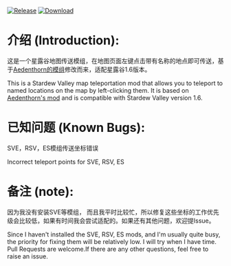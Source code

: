 [![Release](https://img.shields.io/github/v/release/Richard2091/MapTeleport?color=orange&logoColor=orange&label=Release&logo=DocuSign)](https://github.com/Richard2091/MapTeleport/releases/latest)
[![Download](https://shields.io/github/downloads/Richard2091/MapTeleport/total?logo=Bookmeter&label=Download&logoColor=yellow&color=yellow)](https://github.com/Richard2091/MapTeleport/releases)

# 介绍 (Introduction):
这是一个星露谷地图传送模组，在地图页面左键点击带有名称的地点即可传送，基于[Aedenthorn的模组](https://github.com/aedenthorn/StardewValleyMods)修改而来，适配星露谷1.6版本。

This is a Stardew Valley map teleportation mod that allows you to teleport to named locations on the map by left-clicking them. It is based on [Aedenthorn's mod](https://github.com/aedenthorn/StardewValleyMods) and is compatible with Stardew Valley version 1.6.


# 已知问题 (Known Bugs):
SVE，RSV，ES模组传送坐标错误

Incorrect teleport points for SVE, RSV, ES


# 备注 (note):
因为我没有安装SVE等模组， 而且我平时比较忙，所以修复这些坐标的工作优先级会比较低，如果有时间我会尝试适配的。如果还有其他问题，欢迎提Issue。

Since I haven't installed the SVE, RSV, ES mods, and I'm usually quite busy, the priority for fixing them will be relatively low. I will try when I have time. Pull Requests are welcome.If there are any other questions, feel free to raise an issue.
 
